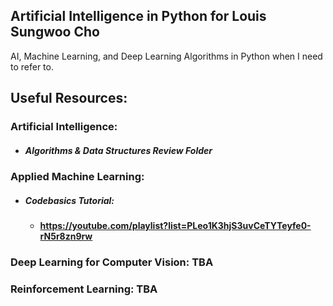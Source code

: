 ## Artificial Intelligence in Python for Louis Sungwoo Cho

AI, Machine Learning, and Deep Learning Algorithms in Python when I need to refer to.

## Useful Resources:

### Artificial Intelligence: 
 - ##### Algorithms & Data Structures Review Folder

### Applied Machine Learning: 
 - ##### Codebasics Tutorial: 
   - #### https://youtube.com/playlist?list=PLeo1K3hjS3uvCeTYTeyfe0-rN5r8zn9rw

### Deep Learning for Computer Vision: TBA

### Reinforcement Learning: TBA
